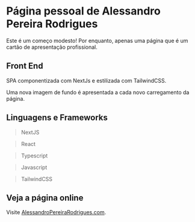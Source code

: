 # Página pessoal de Alessandro Pereira Rodrigues

Este é um começo modesto! Por enquanto, apenas uma página que é um cartão de apresentação profissional.

## Front End

SPA componentizada com NextJs e estilizada com TailwindCSS.

Uma nova imagem de fundo é apresentada a cada novo carregamento da página.

## Linguagens e Frameworks

> NextJS

> React

> Typescript

> Javascript

> TailwindCSS

## Veja a página online

Visite [AlessandroPereiraRodrigues.com](https://alessandropereirarodrigues.com).
